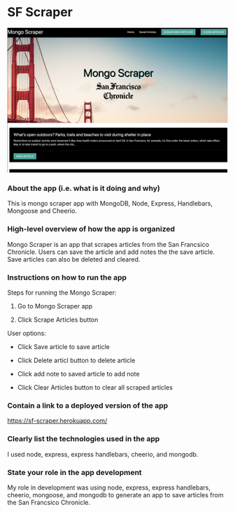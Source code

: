 # SF Scraper
![SF Scraper](public/images/mongo-scraper.png)

### About the app (i.e. what is it doing and why)
 This is mongo scraper app with MongoDB, Node, Express, Handlebars, Mongoose and Cheerio. 

### High-level overview of how the app is organized

Mongo Scraper is an app that scrapes articles from the San Francsico Chronicle. Users can save the article and add notes the the save article. Save articles can also be deleted and cleared.

### Instructions on how to run the app

Steps for running the Mongo Scraper:

1. Go to Mongo Scraper app

2. Click Scrape Articles button

User options:

- Click Save article to save article

- Click Delete articl button to delete article

- Click add note to saved article to add note

- Click Clear Articles button to clear all scraped articles



### Contain a link to a deployed version of the app

https://sf-scraper.herokuapp.com/

### Clearly list the technologies used in the app

I used node, express, express handlebars, cheerio, and mongodb.

### State your role in the app development

My role in development was using node, express, express handlebars, cheerio, mongoose, and mongodb to generate an app to save articles from the San Francsico Chronicle.  
